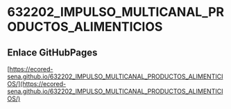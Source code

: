 # **632202_IMPULSO_MULTICANAL_PRODUCTOS_ALIMENTICIOS**

## **Enlace GitHubPages**

[https://ecored-sena.github.io/632202_IMPULSO_MULTICANAL_PRODUCTOS_ALIMENTICIOS/](https://ecored-sena.github.io/632202_IMPULSO_MULTICANAL_PRODUCTOS_ALIMENTICIOS/)

#
